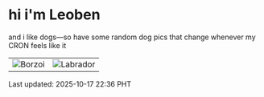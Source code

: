 # hi i'm Leoben

and i like dogs—so have some random dog pics that change whenever my CRON feels like it

|  |  |
|--------|----------|
| ![Borzoi](https://random-dog-vercel.vercel.app/api/random-borzoi?v=1760711786) | ![Labrador](https://random-dog-vercel.vercel.app/api/random-labrador?v=1760711786) |

Last updated: 2025-10-17 22:36 PHT
